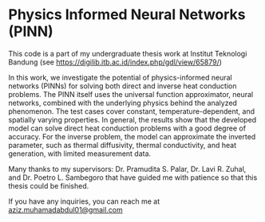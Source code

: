 # Physics Informed Neural Networks (PINN)

This code is a part of my undergraduate thesis work at Institut Teknologi Bandung (see https://digilib.itb.ac.id/index.php/gdl/view/65879/)

In this work, we investigate the potential of physics-informed neural networks (PINNs) for solving both direct and inverse heat conduction problems. The PINN itself uses the universal function approximator, neural networks, combined with the underlying physics behind the analyzed phenomenon. The test cases cover constant, temperature-dependent, and spatially varying properties. In general, the results show that the developed model can solve direct heat conduction problems with a good degree of accuracy. For the inverse problem, the model can approximate the inverted parameter, such as thermal diffusivity, thermal conductivity, and heat generation, with limited measurement data.

Many thanks to my supervisors: 
Dr. Pramudita S. Palar, 
Dr. Lavi R. Zuhal, and 
Dr. Poetro L. Sambegoro that have guided me with patience so that this thesis could be finished.

If you have any inquiries, you can reach me at aziz.muhamadabdul01@gmail.com
